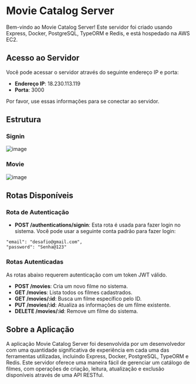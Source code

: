 # Movie Catalog Server

Bem-vindo ao Movie Catalog Server! Este servidor foi criado usando Express, Docker, PostgreSQL, TypeORM e Redis, e está hospedado na AWS EC2.

## Acesso ao Servidor

Você pode acessar o servidor através do seguinte endereço IP e porta:

- **Endereço IP**: 18.230.113.119
- **Porta**: 3000

Por favor, use essas informações para se conectar ao servidor.

## Estrutura

### Signin
![image](https://github.com/Christopher-Estanis/movie-catalog-server/assets/49492784/4d8f7d3a-30f9-4fe2-89f2-6b3fd7bd2241)

### Movie
![image](https://github.com/Christopher-Estanis/movie-catalog-server/assets/49492784/764ba356-7299-4263-bb3f-9d4e4d54d2b0)

## Rotas Disponíveis

### Rota de Autenticação

- **POST /authentications/signin**: Esta rota é usada para fazer login no sistema. Você pode usar a seguinte conta padrão para fazer login:

```
"email": "desafio@gmail.com",
"password": "Senha@123"
```

### Rotas Autenticadas

As rotas abaixo requerem autenticação com um token JWT válido.

- **POST /movies**: Cria um novo filme no sistema.
- **GET /movies**: Lista todos os filmes cadastrados.
- **GET /movies/:id**: Busca um filme específico pelo ID.
- **PUT /movies/:id**: Atualiza as informações de um filme existente.
- **DELETE /movies/:id**: Remove um filme do sistema.

## Sobre a Aplicação

A aplicação Movie Catalog Server foi desenvolvida por um desenvolvedor com uma quantidade significativa de experiência em cada uma das ferramentas utilizadas, incluindo Express, Docker, PostgreSQL, TypeORM e Redis. Este servidor oferece uma maneira fácil de gerenciar um catálogo de filmes, com operações de criação, leitura, atualização e exclusão disponíveis através de uma API RESTful.
